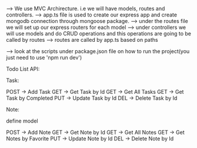 --> We use MVC Archirecture. i.e we will have models, routes and controllers.
--> app.ts file is used to create our express app and create mongodb connection through mongoose package.
--> under the routes file we will set up our express routers for each model
--> under controllers we will use models and do CRUD operations and this operations are going to be called by routes
--> routes are called by app.ts based on paths

--> look at the scripts under package.json file on how to run the project(you just need to use 'npm run dev')


Todo List API:

Task:

POST    → Add Task
GET     → Get Task by Id
GET 	→ Get All Tasks
GET	    → Get Task by Completed
PUT	    → Update Task by Id
DEL 	→ Delete Task by Id

Note:

define model

POST    → Add Note
GET	    → Get Note by Id
GET	    → Get All Notes
GET	    → Get Notes by Favorite
PUT	    → Update Note by Id
DEL 	→ Delete Note by Id

